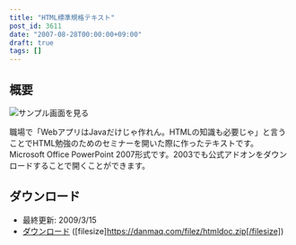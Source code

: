 ```yaml
---
title: "HTML標準規格テキスト"
post_id: 3611
date: "2007-08-28T00:00:00+09:00"
draft: true
tags: []
---
```



## 概要

![サンプル画面を見る](https://danmaq.com/image/misc/html_s.png)

職場で「WebアプリはJavaだけじゃ作れん。HTMLの知識も必要じゃ」と言うことでHTML勉強のためのセミナーを開いた際に作ったテキストです。Microsoft Office PowerPoint 2007形式です。2003でも公式アドオンをダウンロードすることで開くことができます。

## ダウンロード



  * 最終更新: 2009/3/15
  * [ダウンロード](https://danmaq.com/filez/htmldoc.zip) ([filesize]https://danmaq.com/filez/htmldoc.zip[/filesize])

